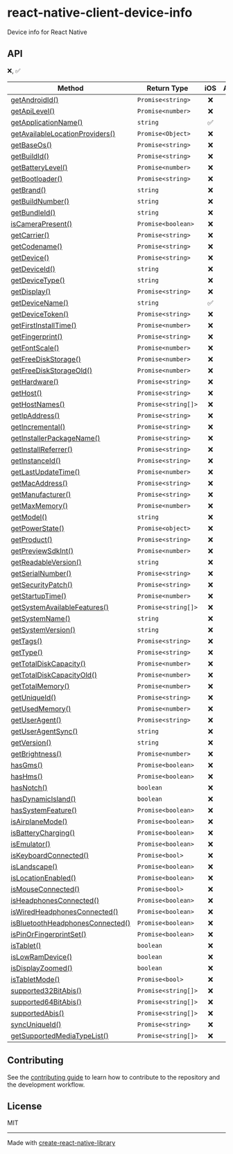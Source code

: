 # react-native-client-device-info

Device info for React Native

## API

❌,  ✅

| Method                                                              | Return Type        | iOS  | Android | Windows | Web  | visionOS |
| ------------------------------------------------------------------- | ------------------ |:----:|:-------:| :-----: | :-:  | :------: |
| [getAndroidId()](#getandroidid)                                     | `Promise<string>`  |  ❌   |    ❌    |   ❌     | ❌   |   ❌     |
| [getApiLevel()](#getapilevel)                                       | `Promise<number>`  |  ❌   |    ❌    |   ❌     | ❌   |   ❌     |
| [getApplicationName()](#getapplicationname)                         | `string`           |   ✅   |    ✅     |   ❌     | ❌   |   ❌     |
| [getAvailableLocationProviders()](#getAvailableLocationProviders)   | `Promise<Object>`  |  ❌   |    ❌    |   ❌     | ❌   |   ❌     |
| [getBaseOs()](#getbaseOs)                                           | `Promise<string>`  |  ❌   |    ❌    |   ❌     | ❌   |   ❌     |
| [getBuildId()](#getbuildid)                                         | `Promise<string>`  |  ❌   |    ❌    |   ❌     | ❌   |   ❌     |
| [getBatteryLevel()](#getbatterylevel)                               | `Promise<number>`  |  ❌   |    ❌    |   ❌     | ❌   |   ❌     |
| [getBootloader()](#getbootloader)                                   | `Promise<string>`  |  ❌   |    ❌    |   ❌     | ❌   |   ❌     |
| [getBrand()](#getbrand)                                             | `string`           |  ❌   |    ❌    |   ❌     | ❌   |   ❌     |
| [getBuildNumber()](#getbuildnumber)                                 | `string`           |  ❌   |    ❌    |   ❌     | ❌   |   ❌     |
| [getBundleId()](#getbundleid)                                       | `string`           |  ❌   |    ❌    |   ❌     | ❌   |   ❌     |
| [isCameraPresent()](#iscamerapresent)                               | `Promise<boolean>` |  ❌   |    ❌    |   ❌     | ❌   |   ❌     |
| [getCarrier()](#getcarrier)                                         | `Promise<string>`  |  ❌   |    ❌    |   ❌     | ❌   |   ❌     |
| [getCodename()](#getcodename)                                       | `Promise<string>`  |  ❌   |    ❌    |   ❌     | ❌   |   ❌     |
| [getDevice()](#getdevice)                                           | `Promise<string>`  |  ❌   |    ❌    |   ❌     | ❌   |   ❌     |
| [getDeviceId()](#getdeviceid)                                       | `string`           |  ❌   |    ❌    |   ❌     | ❌   |   ❌     |
| [getDeviceType()](#getDeviceType)                                   | `string`           |  ❌   |    ❌    |   ❌     | ❌   |   ❌     |
| [getDisplay()](#getdisplay)                                         | `Promise<string>`  |  ❌   |    ❌    |   ❌     | ❌   |   ❌     |
| [getDeviceName()](#getdevicename)                                   | `string`   |  ✅   |    ✅    |   ❌     | ❌   |   ❌     |
| [getDeviceToken()](#getdevicetoken)                                 | `Promise<string>`  |  ❌   |    ❌    |   ❌     | ❌   |   ❌     |
| [getFirstInstallTime()](#getfirstinstalltime)                       | `Promise<number>`  |  ❌   |    ❌    |   ❌     | ❌   |   ❌     |
| [getFingerprint()](#getfingerprint)                                 | `Promise<string>`  |  ❌   |    ❌    |   ❌     | ❌   |   ❌     |
| [getFontScale()](#getfontscale)                                     | `Promise<number>`  |  ❌   |    ❌    |   ❌     | ❌   |   ❌     |
| [getFreeDiskStorage()](#getfreediskstorage)                         | `Promise<number>`  |  ❌   |    ❌    |   ❌     | ❌   |   ❌     |
| [getFreeDiskStorageOld()](#getfreediskstorageold)                   | `Promise<number>`  |  ❌   |    ❌    |   ❌     | ❌   |   ❌     |
| [getHardware()](#gethardware)                                       | `Promise<string>`  |  ❌   |    ❌    |   ❌     | ❌   |   ❌     |
| [getHost()](#gethost)                                               | `Promise<string>`  |  ❌   |    ❌    |   ❌     | ❌   |   ❌     |
| [getHostNames()](#getHostNames)                                     | `Promise<string[]>` |  ❌   |    ❌    |   ❌     | ❌   |   ❌     |
| [getIpAddress()](#getipaddress)                                     | `Promise<string>`  |  ❌   |    ❌    |   ❌     | ❌   |   ❌     |
| [getIncremental()](#getincremental)                                 | `Promise<string>`  |  ❌   |    ❌    |   ❌     | ❌   |   ❌     |
| [getInstallerPackageName()](#getinstallerpackagename)               | `Promise<string>`  |  ❌   |    ❌    |   ❌     | ❌   |   ❌     |
| [getInstallReferrer()](#getinstallreferrer)                         | `Promise<string>`  |  ❌   |    ❌    |   ❌     | ❌   |   ❌     |
| [getInstanceId()](#getinstanceid)                                   | `Promise<string>`  |  ❌   |    ❌    |   ❌     | ❌   |   ❌     |
| [getLastUpdateTime()](#getlastupdatetime)                           | `Promise<number>`  |  ❌   |    ❌    |   ❌     | ❌   |   ❌     |
| [getMacAddress()](#getmacaddress)                                   | `Promise<string>`  |  ❌   |    ❌    |   ❌     | ❌   |   ❌     |
| [getManufacturer()](#getmanufacturer)                               | `Promise<string>`  |  ❌   |    ❌    |   ❌     | ❌   |   ❌     |
| [getMaxMemory()](#getmaxmemory)                                     | `Promise<number>`  |  ❌   |    ❌    |   ❌     | ❌   |   ❌     |
| [getModel()](#getmodel)                                             | `string`           |  ❌   |    ❌    |   ❌     | ❌   |   ❌     |
| [getPowerState()](#getpowerstate)                                   | `Promise<object>`  |  ❌   |    ❌    |   ❌     | ❌   |   ❌     |
| [getProduct()](#getproduct)                                         | `Promise<string>`  |  ❌   |    ❌    |   ❌     | ❌   |   ❌     |
| [getPreviewSdkInt()](#getPreviewSdkInt)                             | `Promise<number>`  |  ❌   |    ❌    |   ❌     | ❌   |   ❌     |
| [getReadableVersion()](#getreadableversion)                         | `string`           |  ❌   |    ❌    |   ❌     | ❌   |   ❌     |
| [getSerialNumber()](#getserialnumber)                               | `Promise<string>`  |  ❌   |    ❌    |   ❌     | ❌   |   ❌     |
| [getSecurityPatch()](#getsecuritypatch)                             | `Promise<string>`  |  ❌   |    ❌    |   ❌     | ❌   |   ❌     |
| [getStartupTime()](#getstartuptime)                                 | `Promise<number>`  |  ❌   |    ❌    |   ❌     | ❌   |   ❌     |
| [getSystemAvailableFeatures()](#getSystemAvailableFeatures)         | `Promise<string[]>` |  ❌   |    ❌    |   ❌     | ❌   |   ❌     |
| [getSystemName()](#getsystemname)                                   | `string`           |  ❌   |    ❌    |   ❌     | ❌   |   ❌     |
| [getSystemVersion()](#getsystemversion)                             | `string`           |  ❌   |    ❌    |   ❌     | ❌   |   ❌     |
| [getTags()](#gettags)                                               | `Promise<string>`  |  ❌   |    ❌    |   ❌     | ❌   |   ❌     |
| [getType()](#gettype)                                               | `Promise<string>`  |  ❌   |    ❌    |   ❌     | ❌   |   ❌     |
| [getTotalDiskCapacity()](#gettotaldiskcapacity)                     | `Promise<number>`  |  ❌   |    ❌    |   ❌     | ❌   |   ❌     |
| [getTotalDiskCapacityOld()](#gettotaldiskcapacityold)               | `Promise<number>`  |  ❌   |    ❌    |   ❌     | ❌   |   ❌     |
| [getTotalMemory()](#gettotalmemory)                                 | `Promise<number>`  |  ❌   |    ❌    |   ❌     | ❌   |   ❌     |
| [getUniqueId()](#getuniqueid)                                       | `Promise<string>`  |  ❌   |    ❌    |   ❌     | ❌   |   ❌     |
| [getUsedMemory()](#getusedmemory)                                   | `Promise<number>`  |  ❌   |    ❌    |   ❌     | ❌   |   ❌     |
| [getUserAgent()](#getuseragent)                                     | `Promise<string>`  |  ❌   |    ❌    |   ❌     | ❌   |   ❌     |
| [getUserAgentSync()](#getuseragent)                                 | `string`           |  ❌   |    ❌    |   ❌     | ❌   |   ❌     |
| [getVersion()](#getversion)                                         | `string`           |  ❌   |    ❌    |   ❌     | ❌   |   ❌     |
| [getBrightness()](#getBrightness)                                   | `Promise<number>`  |  ❌   |    ❌    |   ❌     | ❌   |   ❌     |
| [hasGms()](#hasGms)                                                 | `Promise<boolean>` |  ❌   |    ❌    |   ❌     | ❌   |   ❌     |
| [hasHms()](#hasHms)                                                 | `Promise<boolean>` |  ❌   |    ❌    |   ❌     | ❌   |   ❌     |
| [hasNotch()](#hasNotch)                                             | `boolean`          |  ❌   |    ❌    |   ❌     | ❌   |   ❌     |
| [hasDynamicIsland()](#hasDynamicIsland)                             | `boolean`          |  ❌   |    ❌    |   ❌     | ❌   |   ❌     |
| [hasSystemFeature()](#hassystemfeaturefeature)                      | `Promise<boolean>` |  ❌   |    ❌    |   ❌     | ❌   |   ❌     |
| [isAirplaneMode()](#isairplanemode)                                 | `Promise<boolean>` |  ❌   |    ❌    |   ❌     | ❌   |   ❌     |
| [isBatteryCharging()](#isbatterycharging)                           | `Promise<boolean>` |  ❌   |    ❌    |   ❌     | ❌   |   ❌     |
| [isEmulator()](#isemulator)                                         | `Promise<boolean>` |  ❌   |    ❌    |   ❌     | ❌   |   ❌     |
| [isKeyboardConnected()](#iskeyboardconnected)                       | `Promise<bool>`    |  ❌   |    ❌    |   ❌     | ❌   |   ❌     |
| [isLandscape()](#isLandscape)                                       | `Promise<boolean>` |  ❌   |    ❌    |   ❌     | ❌   |   ❌     |
| [isLocationEnabled()](#isLocationEnabled)                           | `Promise<boolean>` |  ❌   |    ❌    |   ❌     | ❌   |   ❌     |
| [isMouseConnected()](#ismouseconneted)                              | `Promise<bool>`    |  ❌   |    ❌    |   ❌     | ❌   |   ❌     |
| [isHeadphonesConnected()](#isHeadphonesConnected)                   | `Promise<boolean>` |  ❌   |    ❌    |   ❌     | ❌   |   ❌     |
| [isWiredHeadphonesConnected()](#isWiredHeadphonesConnected)         | `Promise<boolean>` |  ❌   |    ❌    |   ❌     | ❌   |   ❌     |
| [isBluetoothHeadphonesConnected()](#isBluetoothHeadphonesConnected) | `Promise<boolean>` |  ❌   |    ❌    |   ❌     | ❌   |   ❌     |
| [isPinOrFingerprintSet()](#ispinorfingerprintset)                   | `Promise<boolean>` |  ❌   |    ❌    |   ❌     | ❌   |   ❌     |
| [isTablet()](#istablet)                                             | `boolean`          |  ❌   |    ❌    |   ❌     | ❌   |   ❌     |
| [isLowRamDevice()](#istablet)                                       | `boolean`          |  ❌   |    ❌    |   ❌     | ❌   |   ❌     |
| [isDisplayZoomed()](#isdisplayzoomed)                               | `boolean`          |  ❌   |    ❌    |   ❌     | ❌   |   ❌     |
| [isTabletMode()](#istabletmode)                                     | `Promise<bool>`    |  ❌   |    ❌    |   ❌     | ❌   |   ❌     |
| [supported32BitAbis()](#supported32BitAbis)                         | `Promise<string[]>` |  ❌   |    ❌    |   ❌     | ❌   |   ❌     |
| [supported64BitAbis()](#supported64BitAbis)                         | `Promise<string[]>` |  ❌   |    ❌    |   ❌     | ❌   |   ❌     |
| [supportedAbis()](#supportedAbis)                                   | `Promise<string[]>` |  ❌   |    ❌    |   ❌     | ❌   |   ❌     |
| [syncUniqueId()](#syncuniqueid)                                     | `Promise<string>`  |  ❌   |    ❌    |   ❌     | ❌   |   ❌     |
| [getSupportedMediaTypeList()](#getSupportedMediaTypeList)           | `Promise<string[]>` |  ❌   |    ❌    |   ❌     | ❌   |   ❌     |


## Contributing

See the [contributing guide](CONTRIBUTING.md) to learn how to contribute to the repository and the development workflow.

## License

MIT

---

Made with [create-react-native-library](https://github.com/callstack/react-native-builder-bob)
